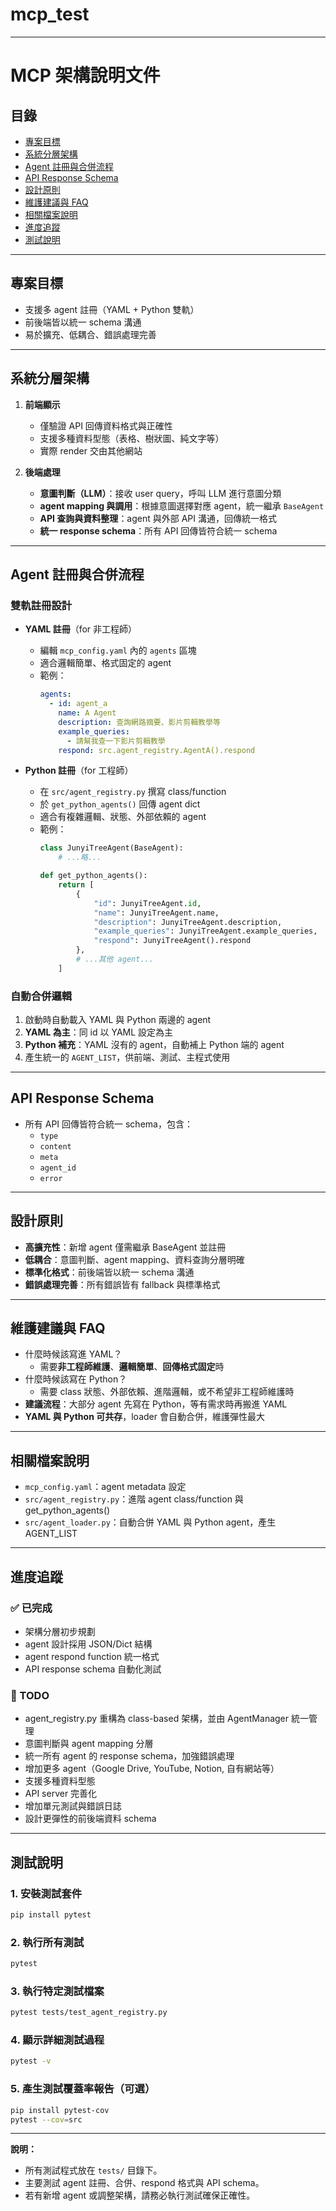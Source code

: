 # mcp_test

---

# MCP 架構說明文件

## 目錄
- [專案目標](#專案目標)
- [系統分層架構](#系統分層架構)
- [Agent 註冊與合併流程](#agent-註冊與合併流程)
- [API Response Schema](#api-response-schema)
- [設計原則](#設計原則)
- [維護建議與 FAQ](#維護建議與-faq)
- [相關檔案說明](#相關檔案說明)
- [進度追蹤](#進度追蹤)
- [測試說明](#測試說明)

---

## 專案目標

- 支援多 agent 註冊（YAML + Python 雙軌）
- 前後端皆以統一 schema 溝通
- 易於擴充、低耦合、錯誤處理完善

---

## 系統分層架構

1. **前端顯示**
   - 僅驗證 API 回傳資料格式與正確性
   - 支援多種資料型態（表格、樹狀圖、純文字等）
   - 實際 render 交由其他網站

2. **後端處理**
   - **意圖判斷（LLM）**：接收 user query，呼叫 LLM 進行意圖分類
   - **agent mapping 與調用**：根據意圖選擇對應 agent，統一繼承 `BaseAgent`
   - **API 查詢與資料整理**：agent 與外部 API 溝通，回傳統一格式
   - **統一 response schema**：所有 API 回傳皆符合統一 schema

---

## Agent 註冊與合併流程

### 雙軌註冊設計

- **YAML 註冊**（for 非工程師）
  - 編輯 `mcp_config.yaml` 內的 `agents` 區塊
  - 適合邏輯簡單、格式固定的 agent
  - 範例：
    ```yaml
    agents:
      - id: agent_a
        name: A Agent
        description: 查詢網路摘要、影片剪輯教學等
        example_queries:
          - 請幫我查一下影片剪輯教學
        respond: src.agent_registry.AgentA().respond
    ```

- **Python 註冊**（for 工程師）
  - 在 `src/agent_registry.py` 撰寫 class/function
  - 於 `get_python_agents()` 回傳 agent dict
  - 適合有複雜邏輯、狀態、外部依賴的 agent
  - 範例：
    ```python
    class JunyiTreeAgent(BaseAgent):
        # ...略...

    def get_python_agents():
        return [
            {
                "id": JunyiTreeAgent.id,
                "name": JunyiTreeAgent.name,
                "description": JunyiTreeAgent.description,
                "example_queries": JunyiTreeAgent.example_queries,
                "respond": JunyiTreeAgent().respond
            },
            # ...其他 agent...
        ]
    ```

### 自動合併邏輯

1. 啟動時自動載入 YAML 與 Python 兩邊的 agent
2. **YAML 為主**：同 id 以 YAML 設定為主
3. **Python 補充**：YAML 沒有的 agent，自動補上 Python 端的 agent
4. 產生統一的 `AGENT_LIST`，供前端、測試、主程式使用

---

## API Response Schema

- 所有 API 回傳皆符合統一 schema，包含：
  - `type`
  - `content`
  - `meta`
  - `agent_id`
  - `error`

---

## 設計原則

- **高擴充性**：新增 agent 僅需繼承 BaseAgent 並註冊
- **低耦合**：意圖判斷、agent mapping、資料查詢分層明確
- **標準化格式**：前後端皆以統一 schema 溝通
- **錯誤處理完善**：所有錯誤皆有 fallback 與標準格式

---

## 維護建議與 FAQ

- 什麼時候該寫進 YAML？
  - 需要**非工程師維護**、**邏輯簡單**、**回傳格式固定**時
- 什麼時候該寫在 Python？
  - 需要 class 狀態、外部依賴、進階邏輯，或不希望非工程師維護時
- **建議流程**：大部分 agent 先寫在 Python，等有需求時再搬進 YAML
- **YAML 與 Python 可共存**，loader 會自動合併，維護彈性最大

---

## 相關檔案說明

- `mcp_config.yaml`：agent metadata 設定
- `src/agent_registry.py`：進階 agent class/function 與 get_python_agents()
- `src/agent_loader.py`：自動合併 YAML 與 Python agent，產生 AGENT_LIST

---

## 進度追蹤

### ✅ 已完成
- 架構分層初步規劃
- agent 設計採用 JSON/Dict 結構
- agent respond function 統一格式
- API response schema 自動化測試

### 🚧 TODO
- agent_registry.py 重構為 class-based 架構，並由 AgentManager 統一管理
- 意圖判斷與 agent mapping 分層
- 統一所有 agent 的 response schema，加強錯誤處理
- 增加更多 agent（Google Drive, YouTube, Notion, 自有網站等）
- 支援多種資料型態
- API server 完善化
- 增加單元測試與錯誤日誌
- 設計更彈性的前後端資料 schema

---

## 測試說明

### 1. 安裝測試套件

```bash
pip install pytest
```

### 2. 執行所有測試

```bash
pytest
```

### 3. 執行特定測試檔案

```bash
pytest tests/test_agent_registry.py
```

### 4. 顯示詳細測試過程

```bash
pytest -v
```

### 5. 產生測試覆蓋率報告（可選）

```bash
pip install pytest-cov
pytest --cov=src
```

---

**說明：**
- 所有測試程式放在 `tests/` 目錄下。
- 主要測試 agent 註冊、合併、respond 格式與 API schema。
- 若有新增 agent 或調整架構，請務必執行測試確保正確性。